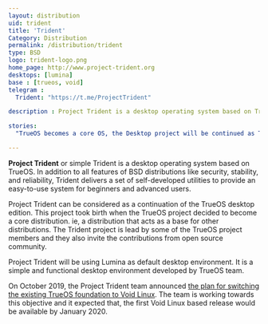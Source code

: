 ```yaml
---
layout: distribution
uid: trident
title: 'Trident'
Category: Distribution
permalink: /distribution/trident
type: BSD
logo: trident-logo.png
home_page: http://www.project-trident.org
desktops: [lumina]
base : [trueos, void]
telegram : 
  Trident: "https://t.me/ProjectTrident"

description : Project Trident is a desktop operating system based on TrueOS. In addition to all capabilities from regular BSD releases, it provides a set of tools to make life easier.

stories:
  "TrueOS becomes a core OS, the Desktop project will be continued as Trident" : "http://open-source-feed.blogspot.com/2018/06/trueos-is-becoming-core-operating-system.html"

---
```


**Project Trident** or simple Trident is a desktop operating system based on TrueOS. In addition to all features of BSD distributions like security, stability, and reliability, Trident delivers a set of self-developed utilities to provide an easy-to-use system for beginners and advanced users.

Project Trident can be considered as a continuation of the TrueOS desktop edition. This project took birth when the TrueOS project decided to become a core distribution. ie, a distribution that acts as a base for other distributions. The Trident project is lead by some of the TrueOS project members and they also invite the contributions from open source community.

Project Trident will be using Lumina as default desktop environment. It is a simple and functional desktop environment developed by TrueOS team.

On October 2019, the Project Trident team announced [the plan for switching the existing TrueOS foundation to Void Linux](https://project-trident.org/post/os_migration/). The team is working towards this objective and it expected that, the first Void Linux based release would be available by January 2020.